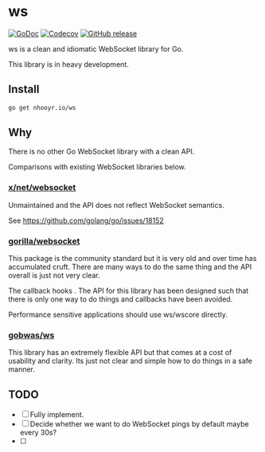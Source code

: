 # ws

[![GoDoc](https://godoc.org/nhooyr.io/ws?status.svg)](https://godoc.org/nhooyr.io/ws)
[![Codecov](https://img.shields.io/codecov/c/github/nhooyr/ws.svg)](https://codecov.io/gh/nhooyr/ws)
[![GitHub release](https://img.shields.io/github/release/nhooyr/ws.svg)](https://github.com/nhooyr/ws/releases)

ws is a clean and idiomatic WebSocket library for Go.

This library is in heavy development.

## Install

```bash
go get nhooyr.io/ws
```

## Why

There is no other Go WebSocket library with a clean API.

Comparisons with existing WebSocket libraries below.

### [x/net/websocket](https://godoc.org/golang.org/x/net/websocket)


Unmaintained and the API does not reflect WebSocket semantics.

See https://github.com/golang/go/issues/18152

### [gorilla/websocket](https://github.com/gorilla/websocket)

This package is the community standard but it is very old and over time
has accumulated cruft. There are many ways to do the same thing and the API
overall is just not very clear. 

The callback hooks . The API for this library has been designed
such that there is only one way to do things and callbacks have been avoided.

Performance sensitive applications should use ws/wscore directly.

### [gobwas/ws](https://github.com/gobwas/ws)

This library has an extremely flexible API but that comes at a cost of usability
and clarity. Its just not clear and simple how to do things in a safe manner. 

## TODO

- [ ] Fully implement.
- [ ] Decide whether we want to do WebSocket pings by default maybe every 30s?
- [ ] 
